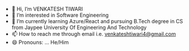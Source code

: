 - 👋 Hi, I’m VENKATESH TIWARI
- 👀 I’m interested in Software Engineering
- 🌱 I’m currently learning Azure/React and pursuing B.Tech degree in CS from Jaypee University Of Engineering And Technology
- 📫 How to reach me through email i.e. venkateshtiwari4@gmail.com
- 😄 Pronouns: ... He/Him


<!---
venkatesh1T/venkatesh1T is a ✨ special ✨ repository because its `README.md` (this file) appears on your GitHub profile.
You can click the Preview link to take a look at your changes.
--->
